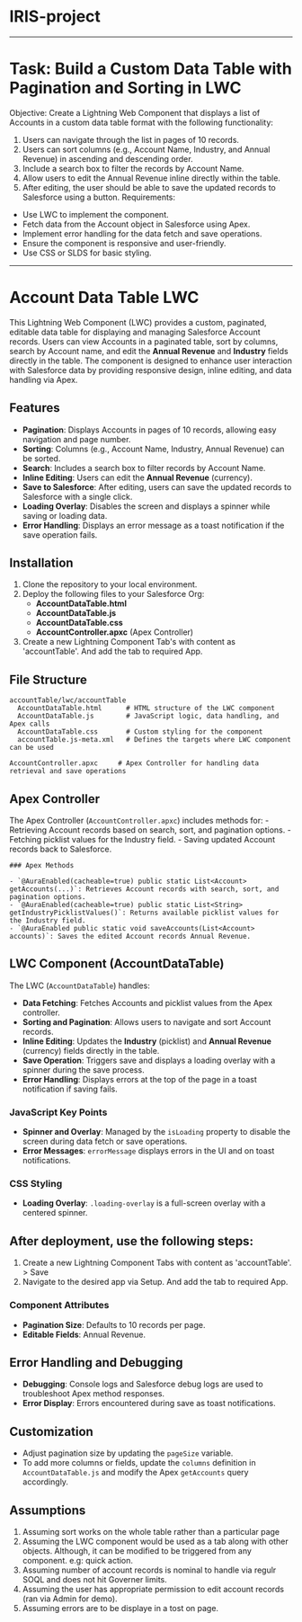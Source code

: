 # IRIS-project

-----------------------------------------------------------------------------------------------------------------------------------------------------------------------------------------------------------
# Task: Build a Custom Data Table with Pagination and Sorting in LWC
Objective: Create a Lightning Web Component that displays a list of Accounts in a
custom data table format with the following functionality:
1. Users can navigate through the list in pages of 10 records.
2. Users can sort columns (e.g., Account Name, Industry, and Annual Revenue)
in ascending and descending order.
3. Include a search box to filter the records by Account Name.
4. Allow users to edit the Annual Revenue inline directly within the table.
5. After editing, the user should be able to save the updated records to
Salesforce using a button.
Requirements:
- Use LWC to implement the component.
- Fetch data from the Account object in Salesforce using Apex.
- Implement error handling for the data fetch and save operations.
- Ensure the component is responsive and user-friendly.
- Use CSS or SLDS for basic styling.
-----------------------------------------------------------------------------------------------------------------------------------------------------------------------------------------------------------

# Account Data Table LWC

This Lightning Web Component (LWC) provides a custom, paginated, editable data table for displaying and managing Salesforce Account records. 
Users can view Accounts in a paginated table, sort by columns, search by Account name, and edit the **Annual Revenue** and **Industry** fields directly in the table. The component is designed to enhance user interaction with Salesforce data by providing responsive design, inline editing, and data handling via Apex.

## Features

- **Pagination**: Displays Accounts in pages of 10 records, allowing easy navigation and page number.
- **Sorting**: Columns (e.g., Account Name, Industry, Annual Revenue) can be sorted.
- **Search**: Includes a search box to filter records by Account Name.
- **Inline Editing**: Users can edit the **Annual Revenue** (currency).
- **Save to Salesforce**: After editing, users can save the updated records to Salesforce with a single click.
- **Loading Overlay**: Disables the screen and displays a spinner while saving or loading data.
- **Error Handling**: Displays an error message as a toast notification if the save operation fails.

## Installation

1. Clone the repository to your local environment.
2. Deploy the following files to your Salesforce Org:
   - **AccountDataTable.html**
   - **AccountDataTable.js**
   - **AccountDataTable.css**
   - **AccountController.apxc** (Apex Controller)
3. Create a new Lightning Component Tab's with content as 'accountTable'. And add the tab to required App.

## File Structure

  ```
  accountTable/lwc/accountTable
    AccountDataTable.html      # HTML structure of the LWC component
    AccountDataTable.js        # JavaScript logic, data handling, and Apex calls
    AccountDataTable.css       # Custom styling for the component
    accountTable.js-meta.xml   # Defines the targets where LWC component can be used
  
  AccountController.apxc     # Apex Controller for handling data retrieval and save operations
  ```

## Apex Controller

The Apex Controller (`AccountController.apxc`) includes methods for:
    - Retrieving Account records based on search, sort, and pagination options.
    - Fetching picklist values for the Industry field.
    - Saving updated Account records back to Salesforce.

    ### Apex Methods
    
    - `@AuraEnabled(cacheable=true) public static List<Account> getAccounts(...)`: Retrieves Account records with search, sort, and pagination options.
    - `@AuraEnabled(cacheable=true) public static List<String> getIndustryPicklistValues()`: Returns available picklist values for the Industry field.
    - `@AuraEnabled public static void saveAccounts(List<Account> accounts)`: Saves the edited Account records Annual Revenue.

## LWC Component (AccountDataTable)

  The LWC (`AccountDataTable`) handles:
  - **Data Fetching**: Fetches Accounts and picklist values from the Apex controller.
  - **Sorting and Pagination**: Allows users to navigate and sort Account records.
  - **Inline Editing**: Updates the **Industry** (picklist) and **Annual Revenue** (currency) fields directly in the table.
  - **Save Operation**: Triggers save and displays a loading overlay with a spinner during the save process.
  - **Error Handling**: Displays errors at the top of the page in a toast notification if saving fails.

### JavaScript Key Points

  - **Spinner and Overlay**: Managed by the `isLoading` property to disable the screen during data fetch or save operations.
  - **Error Messages**: `errorMessage` displays errors in the UI and on toast notifications.

### CSS Styling

  - **Loading Overlay**: `.loading-overlay` is a full-screen overlay with a centered spinner.
  
## After deployment, use the following steps: ##

  1. Create a new Lightning Component Tabs with content as 'accountTable'. > Save
  2. Navigate to the desired app via Setup. And add the tab to required App.

### Component Attributes

  - **Pagination Size**: Defaults to 10 records per page.
  - **Editable Fields**: Annual Revenue.

## Error Handling and Debugging

  - **Debugging**: Console logs and Salesforce debug logs are used to troubleshoot Apex method responses.
  - **Error Display**: Errors encountered during save as toast notifications.

## Customization

  - Adjust pagination size by updating the `pageSize` variable.
  - To add more columns or fields, update the `columns` definition in `AccountDataTable.js` and modify the Apex `getAccounts` query accordingly.

## Assumptions
   1. Assuming sort works on the whole table rather than a particular page
   2. Assuming the LWC component would be used as a tab along with other objects. Although, it can be modified to be triggered from any component. e.g: quick action.
   3. Assuming number of account records is nominal to handle via regulr SOQL and does not hit Governer limits.
   4. Assuming the user has appropriate permission to edit account records (ran via Admin for demo).
   5. Assuming errors are to be displaye in a tost on page. 
